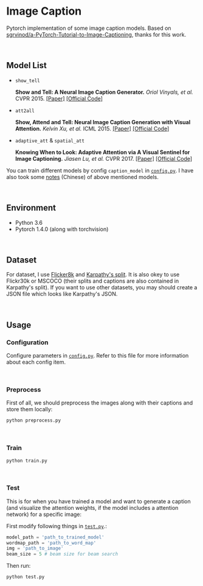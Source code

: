 # Image Caption

Pytorch implementation of some image caption models. Based on [sgrvinod/a-PyTorch-Tutorial-to-Image-Captioning](https://github.com/sgrvinod/a-PyTorch-Tutorial-to-Image-Captioning), thanks for this work.

&nbsp;
## Model List

- `show_tell`

    **Show and Tell: A Neural Image Caption Generator.** *Oriol Vinyals, et al.* CVPR 2015. [[Paper]](https://www.cv-foundation.org/openaccess/content_cvpr_2015/papers/Vinyals_Show_and_Tell_2015_CVPR_paper.pdf) [[Official Code]](https://github.com/tensorflow/models/tree/master/research/im2txt)

- `att2all`

    **Show, Attend and Tell: Neural Image Caption Generation with Visual Attention.** *Kelvin Xu, et al.* ICML 2015. [[Paper]](http://proceedings.mlr.press/v37/xuc15.pdf) [[Official Code]](https://github.com/kelvinxu/arctic-captions)


- `adaptive_att` & `spatial_att`

    **Knowing When to Look: Adaptive Attention via A Visual Sentinel for Image Captioning.** *Jiasen Lu, et al.* CVPR 2017. [[Paper]](http://openaccess.thecvf.com/content_cvpr_2017/papers/Lu_Knowing_When_to_CVPR_2017_paper.pdf) [[Official Code]](https://github.com/jiasenlu/AdaptiveAttention)

You can train different models by config `caption_model` in  [`config.py`](config.py). I have also took some [notes](https://renovamen.ink/2020/03/17/image-caption-papers/) (Chinese) of above mentioned models.

&nbsp;

## Environment

- Python 3.6
- Pytorch 1.4.0 (along with torchvision)

&nbsp;

## Dataset

For dataset, I use [Flicker8k](https://academictorrents.com/details/9dea07ba660a722ae1008c4c8afdd303b6f6e53b) and [Karpathy's split](http://cs.stanford.edu/people/karpathy/deepimagesent/caption_datasets.zip). It is also okey to use Flickr30k or MSCOCO (their splits and captions are also contained in Karpathy's split). If you want to use other datasets, you may should create a JSON file which looks like Karpathy's JSON.

&nbsp;

## Usage

### Configuration

Configure parameters in  [`config.py`](config.py). Refer to this file for more information about each config item.

&nbsp;

### Preprocess

First of all, we should preprocess the images along with their captions and store them locally:

```bash
python preprocess.py
```

&nbsp;

### Train

```bash
python train.py
```

&nbsp;

### Test

This is for when you have trained a model and want to generate a caption (and visualize the attention weights, if the model includes a attention network) for a specific image:

First modify following things in [`test.py`](test.py).:

```python
model_path = 'path_to_trained_model'
wordmap_path = 'path_to_word_map'
img = 'path_to_image'
beam_size = 5 # beam size for beam search
```

Then run:

```bash
python test.py
```